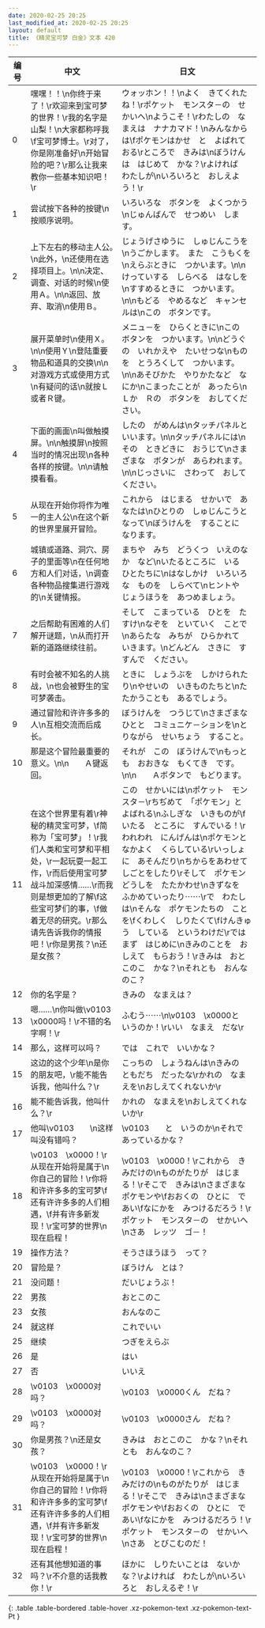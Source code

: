 ```yaml
---
date: 2020-02-25 20:25
last_modified_at: 2020-02-25 20:25
layout: default
title: 《精灵宝可梦 白金》文本 420
---
```

| 编号 | 中文 | 日文 |
| ---- | ---- | ---- |
| 0 | 嘿嘿！！\n你终于来了！\r欢迎来到宝可梦的世界！\r我的名字是山梨！\n大家都称呼我\f宝可梦博士。\r对了，你是刚准备好\n开始冒险的吧？\r那么让我来教你一些基本知识吧！\r | ウォッホン！！\nよく　きてくれたね！\rポケット　モンスタ－の　せかいへ\nようこそ！\rわたしの　なまえは　ナナカマド！\nみんなからは\fポケモンはかせ　と　よばれておる\rところで　きみは\nぼうけんは　はじめて　かな？\rよければ　わたしが\nいろいろと　おしえよう！\r |
| 1 | 尝试按下各种的按键\n按顺序说明。 | いろいろな　ボタンを　よくつかう\nじゅんばんで　せつめい　します。 |
| 2 | 上下左右的移动主人公。　\n此外，\n还使用在选择项目上。\n\n决定、调查、对话的时候\n使用Ａ。\n\n返回、放弃、取消\n使用Ｂ。 | じょうげさゆうに　しゅじんこうを\nうごかします。　また　こうもくを\nえらぶときに　つかいます。\n\nけっていする　しらべる　はなしを\nすすめるときに　つかいます。\n\nもどる　やめるなど　キャンセルは\nこの　ボタンです。 |
| 3 | 展开菜单时\n使用Ｘ。\n\n使用Ｙ\n登陆重要物品和道具的交换\n\n对游戏方式或使用方式\n有疑问的话\n就按Ｌ或者Ｒ键。 | メニュ－を　ひらくときに\nこの　ボタンを　つかいます。\n\nどうぐの　いれかえや　たいせつな\nものを　とうろくして　つかいます。\n\nあそびかた　やりかたなど　なにか\nこまったことが　あったら\nＬか　Ｒの　ボタンを　おしてください。 |
| 4 | 下面的画面\n叫做触摸屏。\n\n触摸屏\n按照当时的情况出现\n各种各样的按键。\n\n请触摸看看。 | したの　がめんは\nタッチパネルと　いいます。\n\nタッチパネルには\nその　ときどきに　おうじて\nさまざまな　ボタンが　あらわれます。\n\nじっさいに　さわって　おしてください。 |
| 5 | 从现在开始你将作为唯一的主人公\n在这个新的世界里展开冒险。 | これから　はじまる　せかいで　あなたは\nひとりの　しゅじんこうと　なって\nぼうけんを　することに　なります。 |
| 6 | 城镇或道路、洞穴、房子的里面等\n在任何地方和人们对话，\n调查各种物品搜集进行游戏的\n关键情报。 | まちや　みち　どうくつ　いえのなか　など\nいたるところに　いる　ひとたちに\nはなしかけ　いろいろな　ものを　しらべて\nヒントや　じょうほうを　あつめましょう。 |
| 7 | 之后帮助有困难的人们解开谜题，\n从而打开新的道路继续往前。 | そして　こまっている　ひとを　たすけ\nなぞを　といていく　ことで\nあらたな　みちが　ひらかれて　いきます。\nどんどん　さきに　すすんで　ください。 |
| 8 | 有时会被不知名的人挑战，\n也会被野生的宝可梦袭击。 | ときに　しょうぶを　しかけられたり\nやせいの　いきものたちと\nたたかうことも　あるでしょう。 |
| 9 | 通过冒险和许许多多的人\n互相交流而后成长。 | ぼうけんを　つうじて\nさまざまな　ひとと　コミュニケ－ションを\nとりながら　せいちょう　すること。 |
| 10 | 那是这个冒险最重要的意义。\n\n　　Ａ键返回。 | それが　この　ぼうけんで\nもっとも　おおきな　もくてき　です。\n\n　　Ａボタンで　もどります。 |
| 11 | 在这个世界里有着\r神秘的精灵宝可梦，\f简称为「宝可梦」！\r我们人类和宝可梦和平相处，\r一起玩耍一起工作，\r而后使用宝可梦战斗加深感情……\r而我则是想更加的了解\f这些宝可梦们的事，\f做着无尽的研究。\r那么请先告诉我你的情报吧！\r你是男孩？\n还是女孩？ | この　せかいには\nポケット　モンスタ－\rちぢめて　「ポケモン」と　よばれる\nふしぎな　いきものが\fいたる　ところに　すんでいる！\rわれわれ　にんげんは\nポケモンと　なかよく　くらしている\rいっしょに　あそんだり\nちからをあわせて　しごとをしたり\rそして　ポケモンどうしを　たたかわせ\nきずなを　ふかめていったり⋯⋯\rで　わたしは\nそんな　ポケモンたちの　ことを\fくわしく　しりたくて\fけんきゅう　している　というわけだ\rでは　まず　はじめに\nきみのことを　おしえて　もらおう！\rきみは　おとこのこ　かな？\nそれとも　おんなのこ？ |
| 12 | 你的名字是？ | きみの　なまえは？ |
| 13 | 嗯……\n你叫做\v0103　\x0000吗！\r不错的名字啊！\r | ふむう⋯⋯\n\v0103　\x0000と　いうのか！\rいい　なまえ　だな\r |
| 14 | 那么，这样可以吗？ | では　これで　いいかな？ |
| 15 | 这边的这个少年\n是你的朋友吧，\r能不能告诉我，他叫什么？\r | こっちの　しょうねんは\nきみの　ともだち　だったな\rかれの　なまえを\nおしえてくれないか\r |
| 16 | 能不能告诉我，他叫什么？\r | かれの　なまえを\nおしえてくれないか\r |
| 17 | 他叫\v0103　　\n这样叫没有错吗？ | \v0103　　と　いうのか\nそれで　あっているかな？ |
| 18 | \v0103　\x0000！\r从现在开始将是属于\n你自己的冒险！\r你将和许许多多的宝可梦\f还有许许多多的人们相遇，\f并有许多新发现！\r宝可梦的世界\n现在启程！ | \v0103　\x0000！\rこれから　きみだけの\nものがたりが　はじまる！\rそこで　きみは\nさまざまな　ポケモンや\fおおくの　ひとに　であい\fなにかを　みつけるだろう！\rポケット　モンスタ－の　せかいへ\nさあ　レッツ　ゴ－！ |
| 19 | 操作方法？ | そうさほうほう　って？ |
| 20 | 冒险是？ | ぼうけん　とは？ |
| 21 | 没问题！ | だいじょうぶ！ |
| 22 | 男孩 | おとこのこ |
| 23 | 女孩 | おんなのこ |
| 24 | 就这样 | これでいい |
| 25 | 继续 | つぎをえらぶ |
| 26 | 是 | はい |
| 27 | 否 | いいえ |
| 28 | \v0103　\x0000对吗？ | \v0103　\x0000くん　だね？ |
| 29 | \v0103　\x0000对吗？ | \v0103　\x0000さん　だね？ |
| 30 | 你是男孩？\n还是女孩？ | きみは　おとこのこ　かな？\nそれとも　おんなのこ？ |
| 31 | \v0103　\x0000！\r从现在开始将是属于\n你自己的冒险！\r你将和许许多多的宝可梦\f还有许许多多的人们相遇，\f并有许多新发现！\r宝可梦的世界\n现在启程！ | \v0103　\x0000！\rこれから　きみだけの\nものがたりが　はじまる！\rそこで　きみは\nさまざまな　ポケモンや\fおおくの　ひとに　であい\fなにかを　みつけるだろう！\rポケット　モンスタ－の　せかいへ\nさあ　とびこむのだ！ |
| 32 | 还有其他想知道的事吗？\r不介意的话我教你！\r | ほかに　しりたいことは　ないかな？\rよければ　わたしが\nいろいろと　おしえるぞ！\r |
{: .table .table-bordered .table-hover .xz-pokemon-text .xz-pokemon-text-Pt }